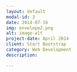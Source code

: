 ```yaml
---
layout: default
modal-id: 3
date: 2014-07-16
img: envelope2.png
alt: image-alt
project-date: April 2014
client: Start Bootstrap
category: Web Development
description: 

---
```

